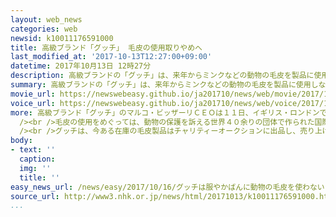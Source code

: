 ```yaml
---
layout: web_news
categories: web
newsid: k10011176591000
title: 高級ブランド「グッチ」 毛皮の使用取りやめへ
last_modified_at: '2017-10-13T12:27:00+09:00'
datetime: 2017年10月13日 12時27分
description: 高級ブランドの「グッチ」は、来年からミンクなどの動物の毛皮を製品に使用しない方針を明らかにし、国際的な動物保護団体は、ファッション業界で動物保護の動きがさらに広がるきっかけになるのではと期待を寄せています。
summary: 高級ブランドの「グッチ」は、来年からミンクなどの動物の毛皮を製品に使用しない方針を明らかにし、国際的な動物保護団体は、ファッション業界で動物保護の動きがさらに広がるきっかけになるのではと期待を寄せています。
movie_url: https://newswebeasy.github.io/ja201710/news/web/movie/2017/10/16/k10011176591000.mp4
voice_url: https://newswebeasy.github.io/ja201710/news/web/voice/2017/10/16/k10011176591000.mp3
more: 高級ブランド「グッチ」のマルコ・ビッザーリＣＥＯは１１日、イギリス・ロンドンで開かれた講演会で、「社会的な責任を果たすことはグッチの大切な価値観の１つで、環境と動物によりよい方法をとっていくために今後も努力を続ける」と述べ、来年からミンクやウサギなどの動物の毛皮を製品に使用しない方針を明らかにしました。<br
  /><br />毛皮の使用をめぐっては、動物の保護を訴える世界４０余りの団体で作られた国際的な連盟を中心に反対運動が展開され、毛皮を使用していないブランドを認証して消費者に宣伝する活動が広がりつつあります。<br
  /><br />グッチは、今ある在庫の毛皮製品はチャリティーオークションに出品し、売り上げは動物保護団体に寄付するとしています。<br /><br />動物保護団体の働きかけもあって近年は、毛皮の不使用を表明するブランドが相次いでいて、高級ブランドの象徴とも言える「グッチ」の方針転換によって、動物保護団体のあいだでは、ファッション業界で動物保護の動きがさらに広がるきっかけになるのではと期待が高まっています。
body:
- text: ''
  caption:
  img: ''
  title: ''
easy_news_url: /news/easy/2017/10/16/グッチは服やかばんに動物の毛皮を使わないことにした/
source_url: http://www3.nhk.or.jp/news/html/20171013/k10011176591000.html
...
```

